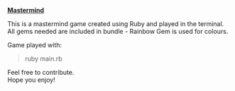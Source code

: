 <u><strong>Mastermind</strong></u>  

This is a mastermind game created using Ruby and played in the terminal.  
All gems needed are included in bundle - Rainbow Gem is used for colours.  

Game played with:
> ruby main.rb

Feel free to contribute.  
Hope you enjoy!  
